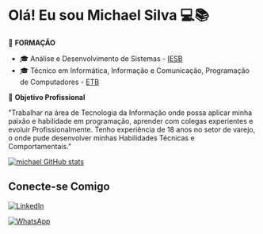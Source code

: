 # Olá! Eu sou Michael Silva 💻📚

📖 **FORMAÇÃO**

- 🎓 Análise e Desenvolvimento de Sistemas - [IESB](https://www.iesb.br/)
- 🎓 Técnico em Informática, Informação e Comunicação, Programação de Computadores - [ETB](http://etb.provisorio.ws/)
  

🚀 **Objetivo Profissional**

"Trabalhar na área de Tecnologia da Informação onde possa aplicar minha paixão e habilidade em programação, aprender com colegas experientes e evoluir Profissionalmente.
Tenho experiência de 18 anos no setor de varejo, o onde pude desenvolver minhas Habilidades Técnicas e Comportamentais."


[![michael GitHub stats](https://github-readme-stats.vercel.app/api?username=michaeljesussilva&show_icons=true&theme=transparent)](https://github.com/michaeljesussilva?tab=stars)


## Conecte-se Comigo

[![LinkedIn](https://img.shields.io/badge/LinkedIn-000?style=for-the-badge&logo=linkedin&logoColor=0E76A8)](https://www.linkedin.com/in/michael-silva-0743591a5/)

[![WhatsApp](https://img.shields.io/badge/WhatsApp-25D366?style=for-the-badge&logo=whatsapp&logoColor=white)](https://wa.me/DDI+DDD+SEU_NUMERO_WHATSAPP)
